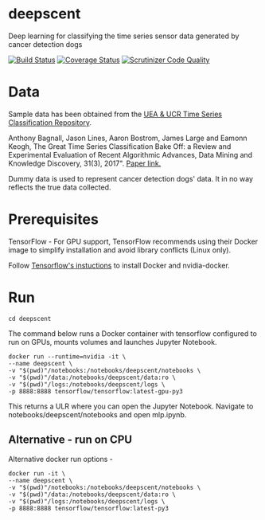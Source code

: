 # deepscent
Deep learning for classifying the time series sensor data generated by cancer detection dogs

[![Build Status](https://travis-ci.com/Withington/deepscent.svg?branch=master)](https://travis-ci.com/Withington/deepscent)
[![Coverage Status](https://coveralls.io/repos/github/Withington/deepscent/badge.svg?branch=master)](https://coveralls.io/github/Withington/deepscent?branch=master)
[![Scrutinizer Code Quality](https://scrutinizer-ci.com/g/Withington/deepscent/badges/quality-score.png?b=master)](https://scrutinizer-ci.com/g/Withington/deepscent/?branch=master)

# Data
Sample data has been obtained from the [UEA & UCR Time Series 
Classification Repository](http://www.timeseriesclassification.com 
"timeseriesclassification.com").

 Anthony Bagnall, Jason Lines, Aaron Bostrom, James Large and Eamonn 
 Keogh, The Great Time Series Classification Bake Off: a Review and 
 Experimental Evaluation of Recent Algorithmic Advances, Data Mining 
 and Knowledge Discovery, 31(3), 2017". [Paper link.](https://link.springer.com/article/10.1007/s10618-016-0483-9 
 "Bagnall et al. (2017)")
 
 Dummy data is used to represent cancer detection dogs' data. It in no way reflects the true data collected.

# Prerequisites
TensorFlow - For GPU support, TensorFlow recommends using their Docker 
image to simplify installation and avoid library conflicts (Linux only).

Follow [Tensorflow's instuctions](https://www.tensorflow.org/install/gpu "TensorFlow Docker")
 to install Docker and nvidia-docker.

# Run
```
cd deepscent
```
The command below runs a Docker container with tensorflow configured to 
run on GPUs, mounts volumes and launches Jupyter Notebook.
```
docker run --runtime=nvidia -it \
--name deepscent \
-v "$(pwd)"/notebooks:/notebooks/deepscent/notebooks \
-v "$(pwd)"/data:/notebooks/deepscent/data:ro \
-v "$(pwd)"/logs:/notebooks/deepscent/logs \
-p 8888:8888 tensorflow/tensorflow:latest-gpu-py3
```
This returns a ULR where you can open the Jupyter Notebook. Navigate 
to notebooks/deepscent/notebooks and open mlp.ipynb.

## Alternative - run on CPU
Alternative docker run options -
```
docker run -it \
--name deepscent \
-v "$(pwd)"/notebooks:/notebooks/deepscent/notebooks \
-v "$(pwd)"/data:/notebooks/deepscent/data:ro \
-v "$(pwd)"/logs:/notebooks/deepscent/logs \
-p 8888:8888 tensorflow/tensorflow:latest-py3
```

